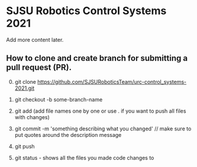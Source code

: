 # SJSU Robotics Control Systems 2021

Add more content later.

## How to clone and create branch for submitting a pull request (PR).

0. git clone https://github.com/SJSURoboticsTeam/urc-control_systems-2021.git
1. git checkout -b some-branch-name
2. git add (add file names one by one or use . if you want to push all files with changes)
3. git commit -m 'something describing what you changed' // make sure to put quotes around the description message
4. git push

5. git status - shows all the files you made code changes to

